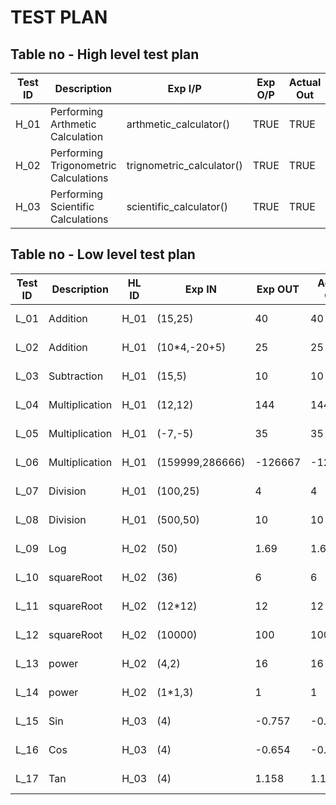 # TEST PLAN

## Table no - High level test plan

| **Test ID** | **Description**                                              | **Exp I/P** | **Exp O/P** | **Actual Out** | 
|-------------|--------------------------------------------------------------|-------------|-------------|----------------|
|  H_01       |Performing Arthmetic Calculation|arthmetic_calculator()|TRUE|TRUE|
|  H_02       |Performing Trigonometric Calculations|trignometric_calculator()|TRUE|TRUE|
|  H_03       |Performing Scientific Calculations |scientific_calculator()|TRUE|TRUE|

## Table no - Low level test plan

| **Test ID** | **Description**                                              |HL ID| **Exp IN** | **Exp OUT** | **Actual Out** |**Type Of Test**  |    
|-------------|--------------------------------------------------------------|-----|------------|-------------|------------------|------------------|
|  L_01       |Addition|H_01|(15,25)|40|40|Requirement based |
|  L_02       |Addition|H_01|(10*4,-20+5)|25|25|Scenario based|
|  L_03       |Subtraction |H_01|(15,5)|10|10|Requirement based |
|  L_04       |Multiplication |H_01|(12,12)|144|144|Requirement based |
|  L_05       |Multiplication|H_01|(-7,-5)|35|35|Scenario based|
|  L_06       |Multiplication|H_01|(159999,286666)|-126667|-126667|Boundary based|
|  L_07       |Division |H_01|(100,25)|4|4|Requirement based |
|  L_08       |Division|H_01|(500,50)|10|10|Boundary based|
|  L_09       |Log|H_02|(50)|1.69|1.69|Requirment based|
|  L_10       |squareRoot|H_02|(36)|6|6|Requirment based|
|  L_11       |squareRoot|H_02|(12*12)|12|12|Scenario based|
|  L_12       |squareRoot|H_02|(10000)|100|100|Boundary based|
|  L_13       |power|H_02|(4,2)|16|16|Requirment based|
|  L_14       |power|H_02|(1*1,3)|1|1|Boundary based|
|  L_15       |Sin|H_03|(4)|-0.757|-0.757|Requirment based|
|  L_16       |Cos|H_03|(4)|-0.654|-0.654|Requirment based|
|  L_17       |Tan|H_03|(4)|1.158|1.158|Requirment based|

